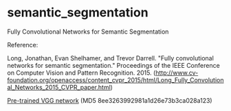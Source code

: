 # semantic_segmentation
Fully Convolutional Networks for Semantic Segmentation

Reference:

Long, Jonathan, Evan Shelhamer, and Trevor Darrell. "Fully convolutional networks for semantic segmentation." Proceedings of the IEEE Conference on Computer Vision and Pattern Recognition. 2015. (http://www.cv-foundation.org/openaccess/content_cvpr_2015/html/Long_Fully_Convolutional_Networks_2015_CVPR_paper.html)

[Pre-trained VGG network](http://www.vlfeat.org/matconvnet/models/beta16/imagenet-vgg-verydeep-19.mat) (MD5 8ee3263992981a1d26e73b3ca028a123)
